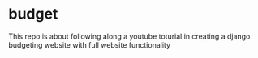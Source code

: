 # budget
This repo is about following along a youtube toturial in creating a django budgeting website with full website functionality
